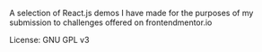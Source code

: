 A selection of React.js demos I have made for the purposes of my submission to challenges offered on frontendmentor.io

License: GNU GPL v3